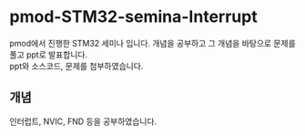 # pmod-STM32-semina-Interrupt

pmod에서 진행한 STM32 세미나 입니다. 개념을 공부하고 그 개념을 바탕으로 문제를 풀고 ppt로 발표합니다.  
ppt와 소스코드, 문제를 첨부하였습니다.


## 개념

인터럽트, NVIC, FND 등을 공부하였습니다.




